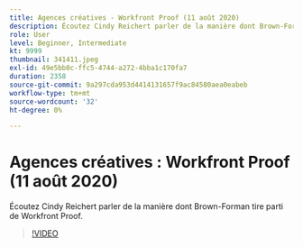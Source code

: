 ```yaml
---
title: Agences créatives - Workfront Proof (11 août 2020)
description: Écoutez Cindy Reichert parler de la manière dont Brown-Forman tire parti de Workfront Proof.
role: User
level: Beginner, Intermediate
kt: 9999
thumbnail: 341411.jpeg
exl-id: 49e5bb0c-ffc5-4744-a272-4bba1c170fa7
duration: 2358
source-git-commit: 9a297cda953d4414131657f9ac84580aea0eabeb
workflow-type: tm+mt
source-wordcount: '32'
ht-degree: 0%

---
```


# Agences créatives : Workfront Proof (11 août 2020)

Écoutez Cindy Reichert parler de la manière dont Brown-Forman tire parti de Workfront Proof.

>[!VIDEO](https://video.tv.adobe.com/v/341411/?quality=12&learn=on)
